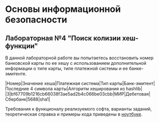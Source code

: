 # Основы информационной безопасности

## Лабораторная №4 "Поиск колизии хеш-функции"

В данной лабораторной работе вы попытаетесь восстановить номер банковской карты по ее хешу с использованием дополнительной информации о типе карты, типе платежной системы и ее банке-эмитенте.

|Номер|Значение хеша|Платежная система|Тип карты|Банк-эмитент|Последние 4 символа карты|Алгоритм хеширования из hashlib| 
|3|bf67709b1216cb66038f3ae5ad2b4c066be03cbb|МИР|Дебетовая|Сбербанк|5688|sha1|

Требования к функционалу реализуемого софта, варианты заданий, теоретическая справка и примеры кода приведены в [ноутбуке](https://github.com/alxmcs/isb-task/blob/main/docs/ISB_Lab4.ipynb).
